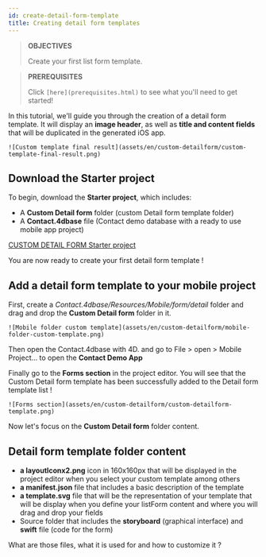 ```yaml
---
id: create-detail-form-template
title: Creating detail form templates
---
```


> **OBJECTIVES**
>
> Create your first list form template.

> **PREREQUISITES**
>
> Click ```[here](prerequisites.html)``` to see what you'll need to get started!

In this tutorial, we'll guide you through the creation of a detail form template. It will display an **image header**, as well as **title and content fields** that will be duplicated in the generated iOS app.

```![Custom template final result](assets/en/custom-detailform/custom-template-final-result.png)```

## Download the Starter project

To begin, download the **Starter project**, which includes:

* A **Custom Detail form** folder (custom Detail form template folder)
* A **Contact.4dbase** file (Contact demo database with a ready to use mobile app project)

<div style= {{ textAlign: "center", marginTop: "20px", marginBottom: "20px" }}>
<a className="button button--primary"
href="https://github.com/4d-for-ios/tutorial-CustomDetailFormStarter/archive/67c9c2f4672083e999a4a592a069d7ca45b3351e.zip">CUSTOM DETAIL FORM Starter project</a>
</div>

You are now ready to create your first detail form template !

## Add a detail form template to your mobile project

First, create a *Contact.4dbase/Resources/Mobile/form/detail* folder and drag and drop the **Custom Detail form** folder in it.

```![Mobile folder custom template](assets/en/custom-detailform/mobile-folder-custom-template.png)```

Then open the Contact.4dbase with 4D. and go to File > open > Mobile Project... to open the **Contact Demo App** 

Finally go to the **Forms section** in the project editor. You will see that the Custom Detail form template has been successfully added to the Detail form template list !

```![Forms section](assets/en/custom-detailform/custom-detailform-template.png)```

Now let's focus on the **Custom Detail form** folder content.

## Detail form template folder content

* **a layoutIconx2.png** icon in 160x160px that will be displayed in the project editor when you select your custom template among others
* **a manifest.json** file that includes a basic description of the template
* **a template.svg** file that will be the representation of your template that will be display when you define your listForm content and where you will drag and drop your fields
* Source folder that includes the **storyboard** (graphical interface) and **swift** file (code for the form)

What are those files, what it is used for and how to customize it ?